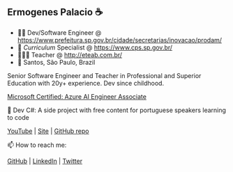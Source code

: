 ## Ermogenes Palacio ☕
- 🐱‍👤 Dev/Software Engineer @ https://www.prefeitura.sp.gov.br/cidade/secretarias/inovacao/prodam/
- 🦉 _Curriculum_ Specialist @ https://www.cps.sp.gov.br/
- 👨🏻‍🏫 Teacher @ http://eteab.com.br/
- 📍 Santos, São Paulo, Brazil

Senior Software Engineer and Teacher in Professional and Superior Education with 20y+ experience. Dev since childhood.

[Microsoft Certified: Azure AI Engineer Associate](https://www.youracclaim.com/badges/61de0d9e-076e-42f9-87fc-118897772d79/linked_in)

🔭 Dev C#: A side project with free content for portuguese speakers learning to code

[YouTube](https://www.youtube.com/channel/UCeRLqYFNV2wPBclJLzbJ2Fw) | [Site](https://ermogenes.github.io/aulas-programacao-csharp/) | [GitHub repo](https://github.com/ermogenes/aulas-programacao-csharp/)

📫 How to reach me:

[GitHub](https://github.com/ermogenes) | [LinkedIn](https://www.linkedin.com/in/ermogenes/) | [Twitter](http://twitter.com/ermogenes)
